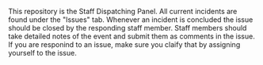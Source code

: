 This repository is the Staff Dispatching Panel. All current incidents are found under the "Issues" tab. Whenever an incident is concluded the issue should be closed by the responding staff member. Staff members should take detailed notes of the event and submit them as comments in the issue.
If you are responind to an issue, make sure you claify that by assigning yourself to the issue.
